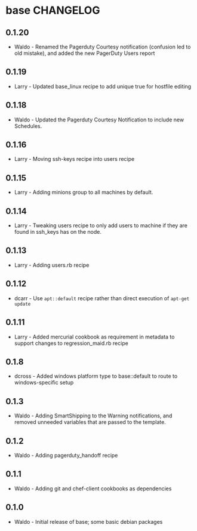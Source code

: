 base CHANGELOG
==============

0.1.20
----
- Waldo - Renamed the Pagerduty Courtesy notification (confusion led to old mistake), and added the new PagerDuty Users report

0.1.19
----
- Larry - Updated base_linux recipe to add unique true for hostfile editing

0.1.18
----
- Waldo - Updated the Pagerduty Courtesy Notification to include new Schedules.

0.1.16
----
- Larry - Moving ssh-keys recipe into users recipe 

0.1.15
----
- Larry - Adding minions group to all machines by default. 

0.1.14
----
- Larry - Tweaking users recipe to only add users to machine if they are found in ssh_keys has on the node. 

0.1.13
----
- Larry - Adding users.rb recipe

0.1.12
----
- dcarr - Use `apt::default` recipe rather than direct execution of `apt-get update`

0.1.11
-----
- Larry - Added mercurial cookbook as requirement in metadata to support changes to regression_maid.rb recipe 

0.1.8
-----
- dcross - Added windows platform type to base::default to route to windows-specific setup

0.1.3
-----
- Waldo - Adding SmartShipping to the Warning notifications, and removed 
unneeded variables that are passed to the template.

0.1.2
-----
- Waldo - Adding pagerduty_handoff recipe

0.1.1
-----
- Waldo - Adding git and chef-client cookbooks as dependencies


0.1.0
-----
- Waldo - Initial release of base; some basic debian packages

